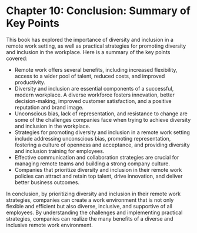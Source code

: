 Chapter 10: Conclusion: Summary of Key Points
=============================================

This book has explored the importance of diversity and inclusion in a remote work setting, as well as practical strategies for promoting diversity and inclusion in the workplace. Here is a summary of the key points covered:

* Remote work offers several benefits, including increased flexibility, access to a wider pool of talent, reduced costs, and improved productivity.
* Diversity and inclusion are essential components of a successful, modern workplace. A diverse workforce fosters innovation, better decision-making, improved customer satisfaction, and a positive reputation and brand image.
* Unconscious bias, lack of representation, and resistance to change are some of the challenges companies face when trying to achieve diversity and inclusion in the workplace.
* Strategies for promoting diversity and inclusion in a remote work setting include addressing unconscious bias, promoting representation, fostering a culture of openness and acceptance, and providing diversity and inclusion training for employees.
* Effective communication and collaboration strategies are crucial for managing remote teams and building a strong company culture.
* Companies that prioritize diversity and inclusion in their remote work policies can attract and retain top talent, drive innovation, and deliver better business outcomes.

In conclusion, by prioritizing diversity and inclusion in their remote work strategies, companies can create a work environment that is not only flexible and efficient but also diverse, inclusive, and supportive of all employees. By understanding the challenges and implementing practical strategies, companies can realize the many benefits of a diverse and inclusive remote work environment.
